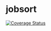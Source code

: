 # jobsort
[![Coverage Status](https://coveralls.io/repos/github/austintackaberry/jobsort/badge.svg?branch=master)](https://coveralls.io/github/austintackaberry/jobsort?branch=master)
